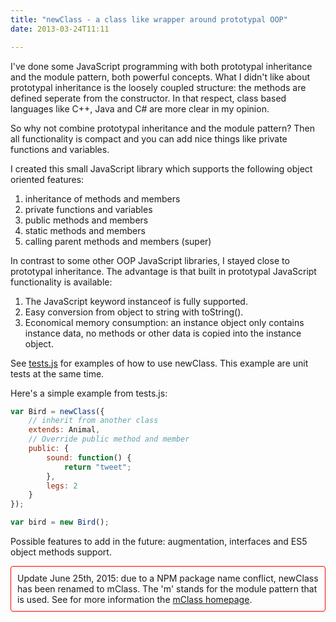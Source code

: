 ```yaml
---
title: "newClass - a class like wrapper around prototypal OOP"
date: 2013-03-24T11:11

---
```


I've done some JavaScript programming with both prototypal inheritance and the module pattern, both powerful concepts. What I didn't like about prototypal inheritance is the loosely coupled structure: the methods are defined seperate from the constructor. In that respect, class based languages like C++, Java and C# are more clear in my opinion.

So why not combine prototypal inheritance and the module pattern? Then all functionality is compact and you can add nice things like private functions and variables.

I created this small JavaScript library which supports the following object oriented features:

1. inheritance of methods and members
2. private functions and variables
3. public methods and members
4. static methods and members
5. calling parent methods and members (super)

In contrast to some other OOP JavaScript libraries, I stayed close to prototypal inheritance. The advantage is that built in prototypal JavaScript functionality is available:

1. The JavaScript keyword instanceof is fully supported.
2. Easy conversion from object to string with toString().
3. Economical memory consumption: an instance object only contains instance data, no methods or other data is copied into the instance object.

See [tests.js](https://github.com/edwinm/newClass/blob/master/tests.js) for examples of how to use newClass. This example are unit tests at the same time.

Here's a simple example from tests.js:

~~~ javascript
var Bird = newClass({
	// inherit from another class
	extends: Animal,
	// Override public method and member
	public: {
		sound: function() {
			return "tweet";
		},
		legs: 2
	}
});

var bird = new Bird();
~~~

Possible features to add in the future: augmentation, interfaces and ES5 object methods support.

<div style="border: 1px solid red; border-radius: 4px; padding: 10px; margin-bottom: 1em;">
Update June 25th, 2015: due to a NPM package name conflict, newClass has been renamed to mClass. The 'm' stands for the module pattern that is used. See for more information the <a href="http://www.bitstorm.org/javascript/mclass/">mClass homepage</a>.
</div>


